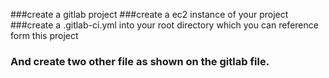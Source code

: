 ###create a gitlab project
###create a ec2 instance of your project
###create a .gitlab-ci.yml into your root directory which you can reference form this project
### And create two other file as shown on the gitlab file.
